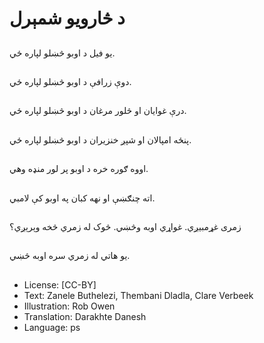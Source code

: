 # د څارویو شمېرل

##
یو فیل د اوبو څښلو لپاره ځي.

##
دوې زرافې د اوبو څښلو لپاره ځي.

##
درې غوایان او څلور مرغان د اوبو څښلو لپاره ځي.

##
پنځه امپالان او شپږ خنزیران د اوبو څښلو لپاره ځي.

##
اووه ګوره خره د اوبو پر لور منډه وهي.

##
اته چنګښې او نهه کبان په اوبو کې لامبي.

##
زمری غړمبیږي. غواړي اوبه وڅښي. څوک له زمري څخه وېرېږي؟

##
یو هاتي له زمري سره اوبه څښي.

##
* License: [CC-BY]
* Text: Zanele Buthelezi, Thembani Dladla, Clare Verbeek
* Illustration: Rob Owen
* Translation: Darakhte Danesh
* Language: ps
